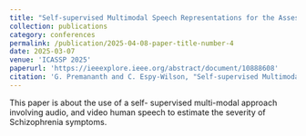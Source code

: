 ```yaml
---
title: "Self-supervised Multimodal Speech Representations for the Assessment of Schizophrenia Symptoms"
collection: publications
category: conferences
permalink: /publication/2025-04-08-paper-title-number-4
date: 2025-03-07
venue: 'ICASSP 2025'
paperurl: 'https://ieeexplore.ieee.org/abstract/document/10888608'
citation: 'G. Premananth and C. Espy-Wilson, "Self-supervised Multimodal Speech Representations for the Assessment of Schizophrenia Symptoms," ICASSP 2025 - 2025 IEEE International Conference on Acoustics, Speech and Signal Processing (ICASSP), Hyderabad, India, 2025, pp. 1-5, doi: 10.1109/ICASSP49660.2025.10888608.'
---
```


This paper is about the use of a self- supervised multi-modal approach involving audio, and video human speech to estimate the severity of Schizophrenia symptoms.